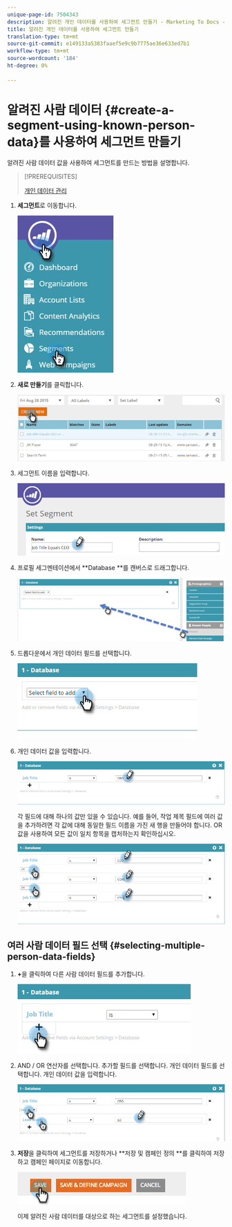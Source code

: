 ```yaml
---
unique-page-id: 7504343
description: 알려진 개인 데이터를 사용하여 세그먼트 만들기 - Marketing To Docs - 제품 설명서
title: 알려진 개인 데이터를 사용하여 세그먼트 만들기
translation-type: tm+mt
source-git-commit: e149133a5383faaef5e9c9b7775ae36e633ed7b1
workflow-type: tm+mt
source-wordcount: '184'
ht-degree: 0%

---
```



# 알려진 사람 데이터 {#create-a-segment-using-known-person-data}를 사용하여 세그먼트 만들기

알려진 사람 데이터 값을 사용하여 세그먼트를 만드는 방법을 설명합니다.

>[!PREREQUISITES]
>
>[개인 데이터 관리](manage-person-data.md)

1. **세그먼트**&#x200B;로 이동합니다.

   ![](assets/new-dropdown-segments-hand-2.jpg)

1. **새로 만들기**&#x200B;를 클릭합니다.

   ![](assets/image2015-8-28-13-3a19-3a59.png)

1. 세그먼트 이름을 입력합니다.

   ![](assets/image2015-8-28-13-3a2-3a59.png)

1. 프로필 세그멘테이션에서 **Database **를 캔버스로 드래그합니다.

   ![](assets/four-1.png)

1. 드롭다운에서 개인 데이터 필드를 선택합니다.

   ![](assets/five-1.png)

1. 개인 데이터 값을 입력합니다.

   ![](assets/six.png)

   각 필드에 대해 하나의 값만 있을 수 있습니다. 예를 들어, 작업 제목 필드에 여러 값을 추가하려면 각 값에 대해 동일한 필드 이름을 가진 새 행을 만들어야 합니다. OR 값을 사용하여 모든 값이 일치 항목을 캡처하는지 확인하십시오.

   ![](assets/seven-1.png)

## 여러 사람 데이터 필드 선택 {#selecting-multiple-person-data-fields}

1. **+**&#x200B;을 클릭하여 다른 사람 데이터 필드를 추가합니다.

   ![](assets/eight.png)

1. AND / OR 연산자를 선택합니다. 추가할 필드를 선택합니다. 개인 데이터 필드를 선택합니다. 개인 데이터 값을 입력합니다.

   ![](assets/nine.png)

1. **저장**&#x200B;을 클릭하여 세그먼트를 저장하거나 **저장 및 캠페인 정의 **를 클릭하여 저장하고 캠페인 페이지로 이동합니다.

   ![](assets/image2014-11-19-19-3a48-3a20-1.png)

   이제 알려진 사람 데이터를 대상으로 하는 세그먼트를 설정했습니다.


